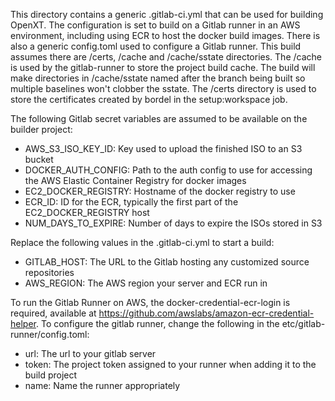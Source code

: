 This directory contains a generic .gitlab-ci.yml that can be used for building OpenXT. The configuration is set to build on a Gitlab runner in an AWS environment, including using ECR to host the docker build images. There is also a generic config.toml used to configure a Gitlab runner. This build assumes there are /certs, /cache and /cache/sstate directories. The /cache is used by the gitlab-runner to store the project build cache. The build will make directories in /cache/sstate named after the branch being built so multiple baselines won't clobber the sstate. The /certs directory is used to store the certificates created by bordel in the setup:workspace job.

The following Gitlab secret variables are assumed to be available on the builder project:
 - AWS_S3_ISO_KEY_ID: Key used to upload the finished ISO to an S3 bucket
 - DOCKER_AUTH_CONFIG: Path to the auth config to use for accessing the AWS Elastic Container Registry for docker images
 - EC2_DOCKER_REGISTRY: Hostname of the docker registry to use
 - ECR_ID: ID for the ECR, typically the first part of the EC2_DOCKER_REGISTRY host
 - NUM_DAYS_TO_EXPIRE: Number of days to expire the ISOs stored in S3

Replace the following values in the .gitlab-ci.yml to start a build:
 - GITLAB_HOST: The URL to the Gitlab hosting any customized source repositories
 - AWS_REGION: The AWS region your server and ECR run in

To run the Gitlab Runner on AWS, the docker-credential-ecr-login is required, available at https://github.com/awslabs/amazon-ecr-credential-helper. To configure the gitlab runner, change the following in the etc/gitlab-runner/config.toml:
 - url: The url to your gitlab server
 - token: The project token assigned to your runner when adding it to the build project
 - name: Name the runner appropriately
